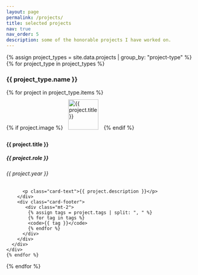 ```yaml
---
layout: page
permalink: /projects/
title: selected projects
nav: true
nav_order: 5
description: some of the honorable projects I have worked on.
---
```


 <style>
  .image-margin {
  margin: 10px;
}

.card{
  display: table;
}
  </style>

  
  

<div class="container">
  {% assign project_types = site.data.projects | group_by: "project-type" %}
  {% for project_type in project_types %}
  <h3 >{{ project_type.name }}</h3>
  <div class="row">
    {% for project in project_type.items %}
    <div class="col-md-12 mb-4">
      <div class="card">
        {% if project.image %}
        <img src="{{ site.url }}/{{ site.baseurl }}/{{ project.image }}" class="card-img-top float-right mr-3 mb-3 image-margin" alt="{{ project.title }}" style="width:80px;">
        {% endif %}
        <div class="card-body">
          <h4 class="card-title">{{ project.title }}</h4>
          <h5 class="card-subtitle mb-2">{{ project.role }}</h5>
             <h6 class="card-subtitle mb-2">{{ project.year }}</h6>
             <!-- <div class="year mb-2">Year: {{ project.year }}</div>          -->
 
          <p class="card-text">{{ project.description }}</p>
        </div>
        <div class="card-footer"> 
           <div class="mt-2">
            {% assign tags = project.tags | split: ", " %}
            {% for tag in tags %}
            <code>{{ tag }}</code>
            {% endfor %}
          </div>
        </div>
      </div>
    </div>
    {% endfor %}
  </div>
  {% endfor %}
</div>
 